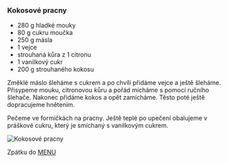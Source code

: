 ### Kokosové pracny

- 280 g hladké mouky 
- 80 g cukru moučka
- 250 g másla
- 1 vejce
- strouhaná kůra z 1 citronu
- 1 vanilkový cukr
- 200 g strouhaného kokosu


Změklé máslo šleháme s cukrem a po chvíli přidáme vejce a ještě šleháme. Přisypeme mouku, citronovou kůru a pořád mícháme s pomocí ručního šlehače. Nakonec přidáme kokos a opět zamícháme. Těsto poté ještě dopracujeme hnětením. 

Pečeme ve formičkách na pracny. Ještě teplé po upečení obalujeme v práškové cukru, který je smíchaný s vanilkovým cukrem.


![Kokosové pracny](../img/kokosove_pracny.JPG) 
 
Zpátku do [MENU](../index)

